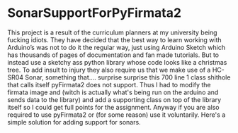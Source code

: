 # SonarSupportForPyFirmata2

This project is a result of the curriculum planners at my university being fucking idiots. They have decided that the best way to learn working 
with Arduino’s was not to do it the regular way, just using Arduino Sketch which has thousands of pages of documentation and fan made tutorials. 
But to instead use a sketchy ass python library whose code looks like a christmas tree. To add insult to injury they also require us that we make use 
of a HC-SR04 Sonar, something that.... surprise surprise this 700 line 1 class shithole that calls itself pyFirmata2 does not support. 
Thus I had to modify the firmata image and (witch is actually what's being run on the arduino and sends data to the library) and add a supporting class on top of the library itself
so I could get full points for the assignment. Anyway if you are also required to use pyFirmata2 or (for some reason) use it voluntarily. Here's a simple solution for adding support for sonars.



